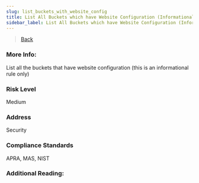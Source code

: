 ```yaml
---
slug: list_buckets_with_website_config
title: List All Buckets which have Website Configuration (Informational)
sidebar_label: List All Buckets which have Website Configuration (Informational)
---
```

> [Back](../../gcpstoragemonitoring)

### More Info:
List all the buckets that have website configuration (this is an informational rule only)

### Risk Level
Medium

### Address
Security

### Compliance Standards
APRA, MAS, NIST

### Additional Reading:
